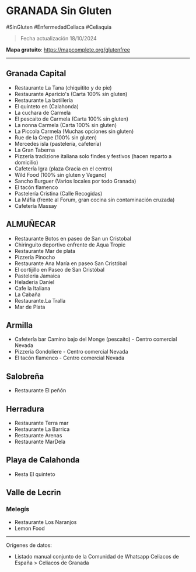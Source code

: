 # GRANADA Sin Gluten
#SinGluten #EnfermedadCeliaca #Celiaquia

> Fecha actualización 18/10/2024

**Mapa gratuito**: https://mapcomplete.org/glutenfree
___
## Granada Capital
- Restaurante La Tana (chiquitito y de pie)
- Restaurante Aparicio's (Carta 100% sin gluten)
- Restaurante La botillería 
- El quinteto en (Calahonda)
- La cuchara de Carmela
- El pescaito de Carmela (Carta 100% sin gluten)
- La nonna Carmela (Carta 100% sin gluten)
- La Piccola Carmela (Muchas opciones sin gluten)
- Rue de la Crepe (100% sin gluten)
- Mercedes isla (pastelería, cafetería)
- La Gran Taberna
- Pizzería tradizione italiana solo findes y festivos (hacen reparto a domicilio)
- Cafetería Igra (plaza Gracia en el centro)
- Wild Food (100% sin gluten y Vegano)
- Sancho Burguer (Varios locales por todo Granada)
- El tacón flamenco
- Pastelería Cristina (Calle Recogidas)
- La Máfia (frente al Forum, gran cocina sin contaminación cruzada)
- Cafetería Massay


## ALMUÑECAR
- Restaurante Botos en paseo de San un Cristobal
- Chiringuito deportivo enfrente de Aqua Tropic
- Restaurante  Mar de plata
- Pizzería Pinocho
- Restaurante Ana María en paseo San Cristóbal
- El cortijillo en Paseo de San Cristóbal
- Pasteleria Jamaica
- Heladeria Daniel
- Cafe la Italiana
- La Cabaña
- Restaurante.La Tralla
- Mar de Plata

## Armilla
- Cafetería bar Camino bajo del Monge (pescaito) - Centro comercial Nevada
- Pizzería Gondoliere - Centro comercial Nevada
- El tacón flamenco - Centro comercial Nevada

## Salobreña
- Restaurante El peñón

## Herradura
- Restaurante Terra mar
- Restaurante La Barrica
- Restaurante Arenas
- Restaurante MarDela 

## Playa de Calahonda
- Resta El quinteto 

## Valle de Lecrin
### Melegís
- Restaurante Los Naranjos
- Lemon Food

___
Orígenes de datos:
- Listado manual conjunto de la Comunidad de Whatsapp Celiacos de España > Celiacos de Granada